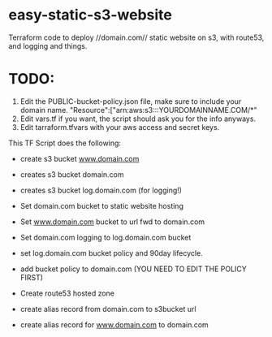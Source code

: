 # easy-static-s3-website
Terraform code to deploy //domain.com// static website on s3, with route53, and logging and things.

# TODO:
1. Edit the PUBLIC-bucket-policy.json file, make sure to include your domain name.
        "Resource":["arn:aws:s3:::YOURDOMAINNAME.COM/*"
2. Edit vars.tf if you want, the script should ask you for the info anyways.
3. Edit tarraform.tfvars with your aws access and secret keys.

This TF Script does the following:

+ create s3 bucket www.domain.com
+ creates s3 bucket domain.com
+ creates s3 bucket log.domain.com (for logging!)
+ Set domain.com bucket to static website hosting
+ Set www.domain.com bucket to url fwd to domain.com
+ Set domain.com logging to log.domain.com bucket 
+ set log.domain.com bucket policy and 90day lifecycle.

+ add bucket policy to domain.com (YOU NEED TO EDIT THE POLICY FIRST)

+ Create route53 hosted zone
+ create alias record from domain.com to s3bucket url
+ create alias record for www.domain.com to domain.com
